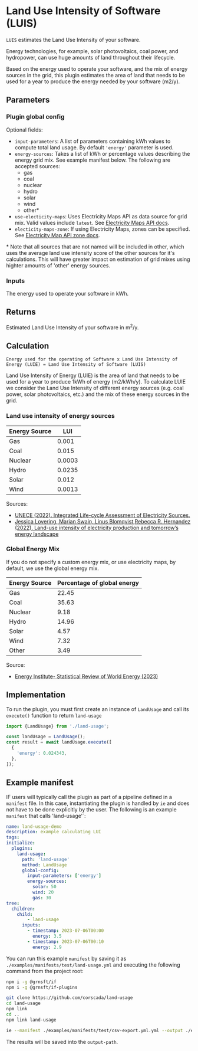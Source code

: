# Land Use Intensity of Software (LUIS)

`LUIS` estimates the Land Use Intensity of your software.

Energy technologies, for example, solar photovoltaics, coal power, and hydropower, can use huge amounts of land throughout their lifecycle.

Based on the energy used to operate your software, and the mix of energy sources in the grid, this plugin estimates the area of land that needs to be used for a year to produce the energy needed by your software (m2/y).

## Parameters

### Plugin global config

Optional fields:

- `input-parameters`: A list of parameters containing kWh values to compute total land usage.
 By default `'energy'` parameter is used.
- `energy-sources`: Takes a list of kWh or percentage values describing the energy grid mix. See example manifest below. The following are accepted sources:
  - gas
  - coal
  - nuclear
  - hydro
  - solar
  - wind
  - other*
- `use-electicity-maps`: Uses Electricity Maps API as data source for grid mix. Valid values include `latest`. See [Electricity Maps API docs](https://static.electricitymaps.com/api/docs/index.html).
- `electicity-maps-zone`: If using Electricity Maps, zones can be specified. See [Electricity Map API zone docs](https://static.electricitymaps.com/api/docs/index.html#zones).

\* Note that all sources that are not named will be included in other, which uses the average land use intensity score of the other sources for it's calculations. This will have greater impact on estimation of grid mixes using highter amounts of 'other' energy sources.

### Inputs

The energy used to operate your software in kWh.

## Returns

Estimated Land Use Intensity of your software in m<sup>2</sup>/y.

## Calculation
```pseudocode
Energy used for the operating of Software x Land Use Intensity of Energy (LUIE) = Land Use Intensity of Software (LUIS)
```

Land Use Intensity of Energy (LUIE) is the area of land that needs to be used for a year to produce 1kWh of energy (m2/kWh/y). To calculate LUIE we consider the Land Use Intensity of different energy sources (e.g. coal power, solar photovoltaics, etc.) and the mix of these energy sources in the grid. 

### Land use intensity of energy sources

| Energy Source | LUI      |
|---------------|----------|
| Gas           | 0.001    |
| Coal          | 0.015    |
| Nuclear       | 0.0003   |
| Hydro         | 0.0235   |
| Solar         | 0.012    |
| Wind          | 0.0013   |

Sources: 
- [UNECE (2022). Integrated Life-cycle Assessment
of Electricity Sources.](https://unece.org/sites/default/files/2022-04/LCA_3_FINAL%20March%202022.pdf)
- [Jessica Lovering, Marian Swain, Linus Blomqvist,Rebecca R. Hernandez (2022). Land-use intensity of electricity production and tomorrow’s energy landscape](https://journals.plos.org/plosone/article?id=10.1371/journal.pone.0270155#sec004)

### Global Energy Mix
If you do not specify a custom energy mix, or use electricity maps, by default, we use the global energy mix.

| Energy Source | Percentage of global energy |
|---------------|-----------------------------|
| Gas           | 22.45                       |
| Coal          | 35.63                       |
| Nuclear       | 9.18                        |
| Hydro         | 14.96                       |
| Solar         | 4.57                        |
| Wind          | 7.32                        |
| Other         | 3.49                        |

Source:
- [Energy Institute- Statistical Review of World Energy (2023)](https://www.energyinst.org/statistical-review)


## Implementation

To run the plugin, you must first create an instance of `LandUsage` and call its `execute()` function to return `land-usage`

```typescript
import {LandUsage} from './land-usage';

const landUsage = LandUsage();
const result = await landUsage.execute([
  {
    'energy': 0.024343,
  },
]);
```

## Example manifest

IF users will typically call the plugin as part of a pipeline defined in a `manifest`
file. In this case, instantiating the plugin is handled by
`ie` and does not have to be done explicitly by the user.
The following is an example `manifest` that calls 'land-usage'`:

```yaml
name: land-usage-demo
description: example calculating LUI
tags:
initialize:
  plugins:
    land-usage:
      path: 'land-usage'
      method: LandUsage
      global-config:
        input-parameters: ['energy']
        energy-sources:
          solar: 50
          wind: 20
          gas: 30
tree:
  children:
    child:
        - land-usage
      inputs:
        - timestamp: 2023-07-06T00:00
          energy: 3.5
        - timestamp: 2023-07-06T00:10
          energy: 2.9
```

You can run this example `manifest` by saving it as `./examples/manifests/test/land-usage.yml` and executing the following command from the project root:

```sh
npm i -g @grnsft/if
npm i -g @grnsft/if-plugins

git clone https://github.com/corscada/land-usage
cd land-usage
npm link
cd ..
npm link land-usage

ie --manifest ./examples/manifests/test/csv-export.yml.yml --output ./examples/outputs/csv-export.yml.yml
```

The results will be saved into the `output-path`.
